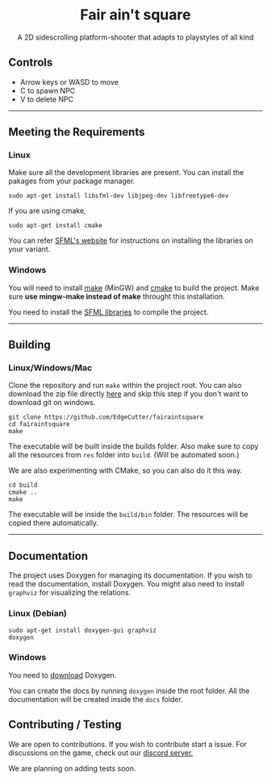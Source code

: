 <h1 align="center"> Fair ain't square </h1>
<p align="center">
A 2D sidescrolling platform-shooter that adapts to playstyles of all kind
</a>



## Controls

- Arrow keys or WASD to move
- C to spawn NPC
- V to delete NPC

-----

## Meeting the Requirements 

### Linux

Make sure all the development libraries are present. You can install the pakages from your package manager.

```
sudo apt-get install libsfml-dev libjpeg-dev libfreetype6-dev
```

If you are using cmake,
```
sudo apt-get install cmake
```

You can refer <a href="https://www.sfml-dev.org/download.php">SFML's website</a> for instructions on installing the libraries on your variant.

### Windows 

You will need to install <a href="http://www.mingw.org/">make</a> (MinGW) and <a href="https://cmake.org/download/">cmake</a> to build the project. Make sure **use mingw-make instead of make** throught this installation.

You need to  install the <a href="https://www.sfml-dev.org/download.php">SFML libraries</a> to compile the project.

-----

## Building

### Linux/Windows/Mac

Clone the repository and run `make` within the project root. You can also download the zip file directly <a href="https://github.com/EdgeCutter/fairaintsquare/archive/master.zip">here</a> and skip this step if you don't want to download git on windows.
```
git clone https://github.com/EdgeCutter/fairaintsquare
cd fairaintsquare
make
```
The executable will be built inside the builds folder. Also make sure to copy all the resources from `res` folder into `build`. (Will be automated soon.)

We are also experimenting with CMake, so you can also do it this way.
```
cd build
cmake ..
make
```
The executable will be inside the `build/bin` folder. The resources will be copied there automatically.

-----

## Documentation

The project uses Doxygen for managing its documentation. If you wish to read the documentation, install Doxygen. You might also need to install `graphviz` for visualizing the relations.

### Linux (Debian)
```
sudo apt-get install doxygen-gui graphviz
doxygen
```
### Windows

You need to <a href="https://sourceforge.net/projects/doxygen/files/snapshots/">download</a> Doxygen.


You can create the docs by running `doxygen` inside the root folder. All the documentation will be created inside the `docs` folder.

## Contributing / Testing

We are open to contributions. If you wish to contribute start a issue. For discussions on the game, check out our <a href="https://discord.gg/VMFawez">discord server.</a>

We are planning on adding tests soon.
